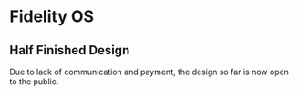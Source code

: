 # Fidelity OS
## Half Finished Design
Due to lack of communication and payment, the design so far is now open to the public.
